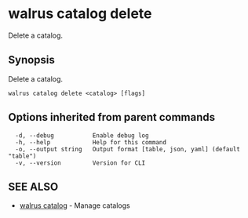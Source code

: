 # walrus catalog delete

Delete a catalog.

## Synopsis

Delete a catalog.

```
walrus catalog delete <catalog> [flags]
```

## Options inherited from parent commands

```
  -d, --debug           Enable debug log
  -h, --help            Help for this command
  -o, --output string   Output format [table, json, yaml] (default "table")
  -v, --version         Version for CLI
```

## SEE ALSO

* [walrus catalog](walrus_catalog)	 - Manage catalogs

